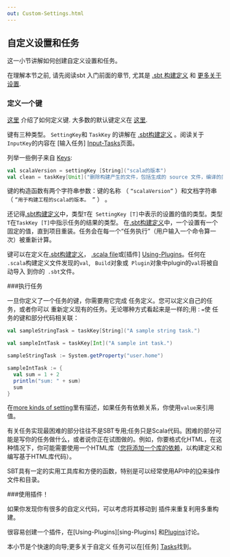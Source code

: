 ```yaml
---
out: Custom-Settings.html
---
```


  [Basic-Def]: Basic-Def.html
  [More-About-Settings]: More-About-Settings.html
  [Using-Plugins]: Using-Plugins.html
  [Full-Def]: Full-Def.html
  [Input-Tasks]: ../docs/Input-Tasks.html
  [Plugins]: ../docs/Plugins.html
  [Tasks]: ../docs/Tasks.html

自定义设置和任务
-------------------------

这一小节讲解如何创建自定义设置和任务。

在理解本节之前, 请先阅读sbt 入门前面的章节, 尤其是 [.sbt 构建定义][Basic-Def] 和
[更多关于设置][More-About-Settings].

### 定义一个键

[这里](../sxr/sbt/Keys.scala.html) 介绍了如何定义键. 大多数的默认键定义在
[这里](../sxr/sbt/Defaults.scala.html).

键有三种类型。 `SettingKey`和 `TaskKey` 的讲解在
[.sbt构建定义][Basic-Def] 。阅读关于`InputKey`的内容在
[输入任务] [Input-Tasks]页面。

列举一些例子来自 [Keys](../sxr/sbt/Keys.scala.html):

```scala
val scalaVersion = settingKey [String]("scala的版本")
val clean = taskKey[Unit]("删除构建产生的文件，包括生成的 source 文件，编译的类和任务缓存。")
```


键的构造函数有两个字符串参数：键的名称
（ `“scalaVersion”` ）和文档字符串
（ `“用于构建工程的scala的版本。 ”` ） 。

还记得[.sbt构建定义][Basic-Def]中，类型`T`在` SettingKey [T]`中表示的设置的值的类型。类型`T`在` TaskKey [T] `中指示任务的结果的类型。
在[.sbt构建定义][Basic-Def]中，一个设置有一个固定的值，直到项目重装。任务会在每一个“任务执行”（用户输入一个命令算一次）被重新计算。


键可以在定义在[.sbt构建定义][Basic-Def]，
[.scala file][Full-Def]或[插件] [Using-Plugins]。任何在` .scala`构建定义文件发现的`val`, ` Build`对象或` Plugin`对象中plugin的`val`将被自动导入
到你的` .sbt`文件。

###执行任务

一旦你定义了一个任务的键，你需要用它完成
任务定义。您可以定义自己的任务，或者你可以
重新定义现有的任务。无论哪种方式看起来是一样的;用`：=`使
任务的键和部分代码相关联：

```scala
val sampleStringTask = taskKey[String]("A sample string task.")

val sampleIntTask = taskKey[Int]("A sample int task.")

sampleStringTask := System.getProperty("user.home")

sampleIntTask := {
  val sum = 1 + 2
  println("sum: " + sum)
  sum
}
```

在[more kinds of setting][More-About-Settings]里有描述，如果任务有依赖关系，你使用`value`来引用值。

有关任务实现最困难的部分往往不是SBT专用;任务只是Scala代码。困难的部分可能是写你的任务做什么，或者说你正在试图做的。例如，你要格式化HTML，在这种情况下，你可能需要使用一个HTML库（[您将添加一个库的依赖][Using-Plugins]，以构建定义和编写基于HTML库代码）。

SBT具有一定的实用工具库和方便的函数，特别是可以经常使用API中的[IO](../api/index.html#sbt.IO\$)来操作文件和目录。

###使用插件！

如果你发现你有很多的自定义代码，可以考虑将其移动到
插件来重复利用多重构建。

很容易创建一个插件，在[Using-Plugins][sing-Plugins] 和[Plugins][Plugins]讨论。


本小节是个快速的向导;更多关于自定义
任务可以在[任务] [Tasks]找到。
